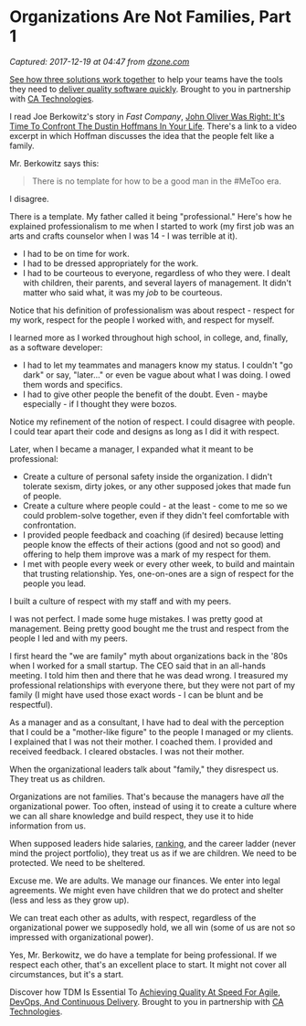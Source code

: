 # Organizations Are Not Families, Part 1

_Captured: 2017-12-19 at 04:47 from [dzone.com](https://dzone.com/articles/organizations-are-not-families-part-1?edition=345100&utm_source=Daily%20Digest&utm_medium=email&utm_campaign=Daily%20Digest%202017-12-18)_

[See how three solutions work together](https://dzone.com/go?i=204124&u=https%3A%2F%2Fad.doubleclick.net%2Fddm%2Ftrackclk%2FN6040.130331DZONE%2FB11226848.150413346%3Bdc_trk_aid%3D321098505%3Bdc_trk_cid%3D81553809%3Bdc_lat%3D%3Bdc_rdid%3D%3Btag_for_child_directed_treatment%3D) to help your teams have the tools they need to [deliver quality software quickly](https://dzone.com/go?i=204124&u=https%3A%2F%2Fad.doubleclick.net%2Fddm%2Ftrackclk%2FN6040.130331DZONE%2FB11226848.150123399%3Bdc_trk_aid%3D321096583%3Bdc_trk_cid%3D81552442%3Bdc_lat%3D%3Bdc_rdid%3D%3Btag_for_child_directed_treatment%3D). Brought to you in partnership with [CA Technologies](https://dzone.com/go?i=204124&u=https%3A%2F%2Fad.doubleclick.net%2Fddm%2Ftrackclk%2FN6040.130331DZONE%2FB11226848.150413346%3Bdc_trk_aid%3D321098505%3Bdc_trk_cid%3D81553809%3Bdc_lat%3D%3Bdc_rdid%3D%3Btag_for_child_directed_treatment%3D).

I read Joe Berkowitz's story in _Fast Company_, [John Oliver Was Right: It's Time To Confront The Dustin Hoffmans In Your Life](https://www.fastcompany.com/40504049/john-oliver-was-right-its-time-to-confront-the-dustin-hoffmans-in-your-life). There's a link to a video excerpt in which Hoffman discusses the idea that the people felt like a family.

Mr. Berkowitz says this:

> There is no template for how to be a good man in the #MeToo era.

I disagree.

There is a template. My father called it being "professional." Here's how he explained professionalism to me when I started to work (my first job was an arts and crafts counselor when I was 14 - I was terrible at it).

  * I had to be on time for work.
  * I had to be dressed appropriately for the work.
  * I had to be courteous to everyone, regardless of who they were. I dealt with children, their parents, and several layers of management. It didn't matter who said what, it was my _job_ to be courteous.

Notice that his definition of professionalism was about respect - respect for my work, respect for the people I worked with, and respect for myself.

I learned more as I worked throughout high school, in college, and, finally, as a software developer:

  * I had to let my teammates and managers know my status. I couldn't "go dark" or say, "later..." or even be vague about what I was doing. I owed them words and specifics.
  * I had to give other people the benefit of the doubt. Even - maybe especially - if I thought they were bozos.

Notice my refinement of the notion of respect. I could disagree with people. I could tear apart their code and designs as long as I did it with respect.

Later, when I became a manager, I expanded what it meant to be professional:

  * Create a culture of personal safety inside the organization. I didn't tolerate sexism, dirty jokes, or any other supposed jokes that made fun of people.
  * Create a culture where people could - at the least - come to me so we could problem-solve together, even if they didn't feel comfortable with confrontation.
  * I provided people feedback and coaching (if desired) because letting people know the effects of their actions (good and not so good) and offering to help them improve was a mark of my respect for them.
  * I met with people every week or every other week, to build and maintain that trusting relationship. Yes, one-on-ones are a sign of respect for the people you lead.

I built a culture of respect with my staff and with my peers.

I was not perfect. I made some huge mistakes. I was pretty good at management. Being pretty good bought me the trust and respect from the people I led and with my peers.

I first heard the "we are family" myth about organizations back in the '80s when I worked for a small startup. The CEO said that in an all-hands meeting. I told him then and there that he was dead wrong. I treasured my professional relationships with everyone there, but they were not part of my family (I might have used those exact words - I can be blunt and be respectful).

As a manager and as a consultant, I have had to deal with the perception that I could be a "mother-like figure" to the people I managed or my clients. I explained that I was not their mother. I coached them. I provided and received feedback. I cleared obstacles. I was not their mother.

When the organizational leaders talk about "family," they disrespect us. They treat us as children.

Organizations are not families. That's because the managers have _all_ the organizational power. Too often, instead of using it to create a culture where we can all share knowledge and build respect, they use it to hide information from us.

When supposed leaders hide salaries, [ranking](http://www.jrothman.com/mpd/management/2005/03/forced-ranking-is-stupid/), and the career ladder (never mind the project portfolio), they treat us as if we are children. We need to be protected. We need to be sheltered.

Excuse me. We are adults. We manage our finances. We enter into legal agreements. We might even have children that we do protect and shelter (less and less as they grow up).

We can treat each other as adults, with respect, regardless of the organizational power we supposedly hold, we all win (some of us are not so impressed with organizational power).

Yes, Mr. Berkowitz, we do have a template for being professional. If we respect each other, that's an excellent place to start. It might not cover all circumstances, but it's a start.

Discover how TDM Is Essential To [Achieving Quality At Speed For Agile, DevOps, And Continuous Delivery](https://dzone.com/go?i=204125&u=https%3A%2F%2Fad.doubleclick.net%2Fddm%2Ftrackclk%2FN6040.130331DZONE%2FB11226848.150413345%3Bdc_trk_aid%3D321095198%3Bdc_trk_cid%3D81552443%3Bdc_lat%3D%3Bdc_rdid%3D%3Btag_for_child_directed_treatment%3D). Brought to you in partnership with [CA Technologies](https://dzone.com/go?i=204125&u=https%3A%2F%2Fad.doubleclick.net%2Fddm%2Ftrackclk%2FN6040.130331DZONE%2FB11226848.150413345%3Bdc_trk_aid%3D321095198%3Bdc_trk_cid%3D81552443%3Bdc_lat%3D%3Bdc_rdid%3D%3Btag_for_child_directed_treatment%3D).
